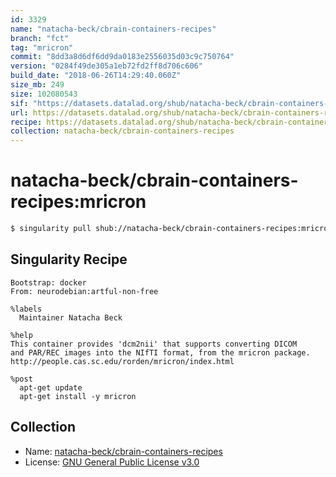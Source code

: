 ```yaml
---
id: 3329
name: "natacha-beck/cbrain-containers-recipes"
branch: "fct"
tag: "mricron"
commit: "8dd3a8d6df6dd9da0183e2556035d03c9c750764"
version: "0284f49de305a1eb72fd2ff8d706c606"
build_date: "2018-06-26T14:29:40.060Z"
size_mb: 249
size: 102080543
sif: "https://datasets.datalad.org/shub/natacha-beck/cbrain-containers-recipes/mricron/2018-06-26-8dd3a8d6-0284f49d/0284f49de305a1eb72fd2ff8d706c606.simg"
url: https://datasets.datalad.org/shub/natacha-beck/cbrain-containers-recipes/mricron/2018-06-26-8dd3a8d6-0284f49d/
recipe: https://datasets.datalad.org/shub/natacha-beck/cbrain-containers-recipes/mricron/2018-06-26-8dd3a8d6-0284f49d/Singularity
collection: natacha-beck/cbrain-containers-recipes
---
```


# natacha-beck/cbrain-containers-recipes:mricron

```bash
$ singularity pull shub://natacha-beck/cbrain-containers-recipes:mricron
```

## Singularity Recipe

```singularity
Bootstrap: docker
From: neurodebian:artful-non-free

%labels
  Maintainer Natacha Beck

%help
This container provides 'dcm2nii' that supports converting DICOM 
and PAR/REC images into the NIfTI format, from the mricron package. 
http://people.cas.sc.edu/rorden/mricron/index.html  

%post
  apt-get update
  apt-get install -y mricron
```

## Collection

 - Name: [natacha-beck/cbrain-containers-recipes](https://github.com/natacha-beck/cbrain-containers-recipes)
 - License: [GNU General Public License v3.0](https://api.github.com/licenses/gpl-3.0)

